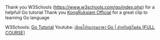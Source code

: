 Thank you W3Schools (https://www.w3schools.com/go/index.php) for a helpfull Go tutorial
Thank you [KongRuksiam Official](https://www.youtube.com/@KongRuksiamOfficial) for a great clip to learning Go language

W3Schools: [Go Tutorial](https://www.w3schools.com/go/index.php)
Youtube: [เขียนโปรแกรมภาษา Go | สำหรับผู้เริ่มต้น [FULL COURSE]](https://www.youtube.com/watch?v=pytqhPDTjnQ)
